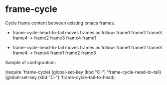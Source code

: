 # frame-cycle
Cycle frame content between existing emacs frames.

* frame-cycle-head-to-tail
   moves frames as follow: frame1 frame2 frame3 frame4 -> frame2 frame3 frame4 frame1

* frame-cycle-head-to-tail
   moves frames as follow: frame1 frame2 frame3 frame4 -> frame4 frame1 frame2 frame3

Sample of configuration:

(require 'frame-cycle)
(global-set-key (kbd "C-<left>") 'frame-cycle-head-to-tail)
(global-set-key (kbd "C-<right>") 'frame-cycle-tail-to-head)

